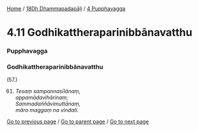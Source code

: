 
[Home](/) / [18Dh Dhammapadapāḷi](/tipitaka/18Dh.md) / [4 Pupphavagga](/tipitaka/18Dh/4.md)

# 4.11 Godhikattheraparinibbānavatthu

### Pupphavagga

### Godhikattheraparinibbānavatthu

(57.)

61. _Tesaṃ sampannasīlānaṃ,_  
_appamādavihārinaṃ;_  
_Sammadaññāvimuttānaṃ,_  
_māro maggaṃ na vindati._  


[Go to previous page](/tipitaka/18Dh/4/4.10.md) / [Go to parent page](/tipitaka/18Dh/4.md) / [Go to next page](/tipitaka/18Dh/4/4.12.md)


